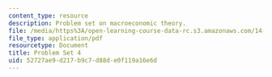 ```yaml
---
content_type: resource
description: Problem set on macroeconomic theory.
file: /media/https%3A/open-learning-course-data-rc.s3.amazonaws.com/14-06-intermediate-macroeconomic-theory-spring-2003/52727ae9d217b9c7d88de0f119a16e6d_1406ps4.pdf
file_type: application/pdf
resourcetype: Document
title: Problem Set 4
uid: 52727ae9-d217-b9c7-d88d-e0f119a16e6d
---
```

